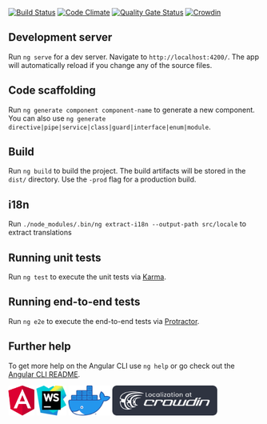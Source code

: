 [![Build Status](https://travis-ci.org/autowp/autowp-frontend.svg?branch=master)](https://travis-ci.org/autowp/autowp-frontend)
[![Code Climate](https://codeclimate.com/github/autowp/autowp-frontend/badges/gpa.svg)](https://codeclimate.com/github/autowp/autowp-frontend)
[![Quality Gate Status](https://sonarcloud.io/api/project_badges/measure?project=autowp_autowp-frontend&metric=alert_status)](https://sonarcloud.io/dashboard?id=autowp_autowp-frontend)
[![Crowdin](https://badges.crowdin.net/autowp/localized.svg)](https://crowdin.com/project/autowp)

## Development server

Run `ng serve` for a dev server. Navigate to `http://localhost:4200/`. The app will automatically reload if you change any of the source files.

## Code scaffolding

Run `ng generate component component-name` to generate a new component. You can also use `ng generate directive|pipe|service|class|guard|interface|enum|module`.

## Build

Run `ng build` to build the project. The build artifacts will be stored in the `dist/` directory. Use the `-prod` flag for a production build.

## i18n

Run `./node_modules/.bin/ng extract-i18n --output-path src/locale` to extract translations

## Running unit tests

Run `ng test` to execute the unit tests via [Karma](https://karma-runner.github.io).

## Running end-to-end tests

Run `ng e2e` to execute the end-to-end tests via [Protractor](http://www.protractortest.org/).

## Further help

To get more help on the Angular CLI use `ng help` or go check out the [Angular CLI README](https://github.com/angular/angular-cli/blob/master/README.md).

<a href="https://angular.io/"><img src="icons/angular.svg" height="60"></a>
<a href="https://www.jetbrains.com/webstorm/"><img src="icons/webstorm.svg" height="60"></a>
<a href="https://hub.docker.com/r/autowp/autowp-frontend"><img src="icons/docker.png" height="60"></a>
<a href="https://crowdin.com/project/autowp"><img src="icons/crowdin.svg" height="60"></a>
